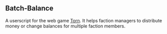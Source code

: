 ## Batch-Balance

A userscript for the web game [Torn](https://www.torn.com/1617955).
It helps faction managers to distribute money or change balances for multiple faction members.
